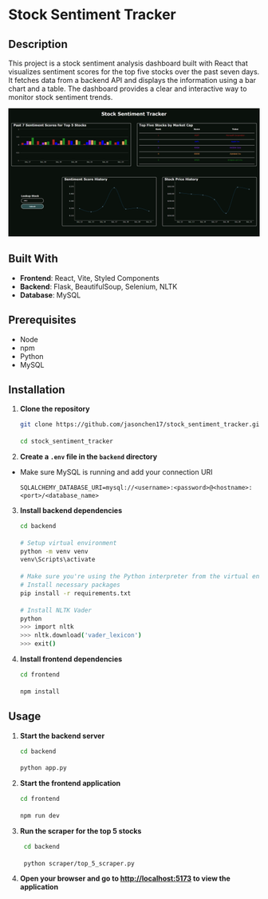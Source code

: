 # Stock Sentiment Tracker

## Description
This project is a stock sentiment analysis dashboard built with React that visualizes sentiment scores for the top five stocks over the past seven days. It fetches data from a backend API and displays the information using a bar chart and a table. The dashboard provides a clear and interactive way to monitor stock sentiment trends.

![Home](https://github.com/jasonchen17/stock_sentiment_tracker/blob/main/screenshots/home.png?raw=true)

## Built With
- **Frontend**: React, Vite, Styled Components
- **Backend**: Flask, BeautifulSoup, Selenium, NLTK
- **Database**: MySQL

## Prerequisites
- Node
- npm
- Python
- MySQL

## Installation
1. **Clone the repository**
    ```bash
    git clone https://github.com/jasonchen17/stock_sentiment_tracker.git
    
    cd stock_sentiment_tracker
    ```

2. **Create a `.env` file in the `backend` directory**
- Make sure MySQL is running and add your connection URI
&nbsp;

    ```text
    SQLALCHEMY_DATABASE_URI=mysql://<username>:<password>@<hostname>:<port>/<database_name>
    ```

3. **Install backend dependencies**
    ```bash
    cd backend

  	# Setup virtual environment
  	python -m venv venv
  	venv\Scripts\activate

  	# Make sure you're using the Python interpreter from the virtual environment
    # Install necessary packages
  	pip install -r requirements.txt
  
  	# Install NLTK Vader
  	python
  	>>> import nltk
  	>>> nltk.download('vader_lexicon')
    >>> exit()
    ```

4. **Install frontend dependencies**
    ```bash
    cd frontend
    
    npm install
    ```

## Usage
1. **Start the backend server**
    ```bash
    cd backend
    
    python app.py
    ```

2. **Start the frontend application**
    ```bash
    cd frontend
    
    npm run dev
    ```

3. **Run the scraper for the top 5 stocks**
   ```bash
    cd backend
    
    python scraper/top_5_scraper.py
    ```

4. **Open your browser and go to [http://localhost:5173](http://localhost:5173) to view the application**

